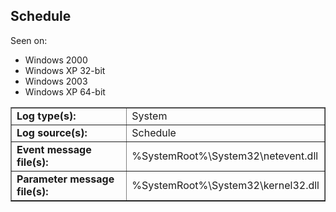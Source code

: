 ## Schedule

Seen on:
* Windows 2000
* Windows XP 32-bit
* Windows 2003
* Windows XP 64-bit

<table border="1" class="docutils">
  <tbody>
    <tr>
      <td><b>Log type(s):</b></td>
      <td>System</td>
    </tr>
    <tr>
      <td><b>Log source(s):</b></td>
      <td>Schedule</td>
    </tr>
    <tr>
      <td><b>Event message file(s):</b></td>
      <td>%SystemRoot%\System32\netevent.dll</td>
    </tr>
    <tr>
      <td><b>Parameter message file(s):</b></td>
      <td>%SystemRoot%\System32\kernel32.dll</td>
    </tr>
  </tbody>
</table>

&nbsp;

